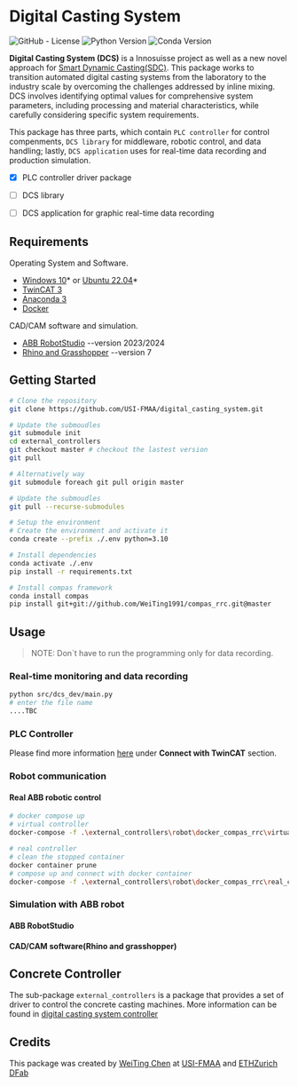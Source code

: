 # **Digital Casting System**

<!-- PROJECT SHIELDS -->

![GitHub - License](https://img.shields.io/badge/License-MIT-blue.svg)
![Python Version](https://img.shields.io/badge/Python-3.10-blue)
![Conda Version](https://img.shields.io/badge/Anaconda-4.14.0-blue)

**Digital Casting System (DCS)** is a Innosuisse project as well as a new novel approach for [Smart Dynamic Casting(SDC)]().
This package works to transition automated digital casting systems from the laboratory to the industry scale by
overcoming the challenges addressed by inline mixing. DCS involves identifying optimal values for comprehensive system
parameters, including processing and material characteristics, while carefully considering specific system requirements.

This package has three parts, which contain ```PLC controller``` for control compenments, ```DCS library``` for middleware, robotic control, and data handling; lastly, ```DCS application``` uses for real-time data recording and production simulation.


- [X] PLC controller driver package
- [ ] DCS library
- [ ] DCS application for graphic real-time data recording


## Requirements

Operating System and Software.
- [Windows 10]* or [Ubuntu 22.04]*
- [TwinCAT 3]
- [Anaconda 3]
- [Docker]

CAD/CAM software and simulation.
- [ABB RobotStudio] --version 2023/2024
- [Rhino and Grasshopper] --version 7

<!--link:-->
[Windows 10]: https://www.microsoft.com/en-us/windows/
[Ubuntu 22.04]: https://ubuntu.com/download/desktop
[TwinCAT 3]: https://www.beckhoff.com/en-en/products/automation/twincat/?pk_campaign=AdWords-AdWordsSearch-TwinCAT_EN&pk_kwd=twincat&gclid=Cj0KCQjw9ZGYBhCEARIsAEUXITW5dmPmQ2629HIuFY7wfbSR70pi5uY2lkYziNmfKYczm1_YsK4hhPsaApjyEALw_wcB
[Anaconda 3]: https://www.anaconda.com/
[Docker]: https://www.docker.com/
[ABB RobotStudio]: https://new.abb.com/products/robotics/robotstudio
[Rhino and Grasshopper]: https://www.rhino3d.com/download

## Getting Started

```bash
# Clone the repository
git clone https://github.com/USI-FMAA/digital_casting_system.git
```

```bash
# Update the submoudles
git submodule init
cd external_controllers
git checkout master # checkout the lastest version
git pull

# Alternatively way
git submodule foreach git pull origin master

# Update the submoudles
git pull --recurse-submodules
```

```bash
# Setup the environment
# Create the environment and activate it
conda create --prefix ./.env python=3.10

# Install dependencies
conda activate ./.env
pip install -r requirements.txt

# Install compas framework
conda install compas
pip install git+git://github.com/WeiTing1991/compas_rrc.git@master
```

## Usage

>NOTE:
Don`t have to run the programming only for data recording.

### Real-time monitoring and data recording

``` bash
python src/dcs_dev/main.py
# enter the file name
....TBC
```

### PLC Controller

Please find more information [here](https://github.com/USI-FMAA/digital_casting_system_controller.git) under **Connect with TwinCAT** section.

### Robot communication

#### Real ABB robotic control

```bash
# docker compose up
# virtual controller
docker-compose -f .\external_controllers\robot\docker_compas_rrc\virtual_controller\docker-compose.yml up

# real controller
# clean the stopped container
docker container prune
# compose up and connect with docker container
docker-compose -f .\external_controllers\robot\docker_compas_rrc\real_controller\docker-compose.yml up
```

### Simulation with ABB robot

#### ABB RobotStudio

#### CAD/CAM software(Rhino and grasshopper)

<!-- ### Virtualenv (on MacOS\ Ubuntu 22.04) -->
<!---->
<!-- ```bash -->
<!-- # Install venv -->
<!-- sudo apt install python3-venv -y -->
<!---->
<!-- # Clone repos and create the environment -->
<!-- git clone https://github.com/USI-FMAA/digital_casting_system.git -->
<!-- git submodule update --init --recursive -->
<!---->
<!-- # Update the submoudles -->
<!-- git pull --recurse-submodules -->
<!---->
<!-- # Create the environment and activate it -->
<!-- python3.10 -m venv .env -->
<!---->
<!-- #Install dependencies -->
<!-- source ./.env/bin/activate -->
<!-- which python3 -->
<!---->
<!-- pip3 install -r requirements.txt -->
<!---->
<!-- ``` -->

## Concrete Controller

The sub-package `external_controllers` is a package that provides a set of driver to control the concrete casting machines.
More information can be found in [digital casting system controller](https://github.com/USI-FMAA/digital_casting_system_controller)


## Credits

This package was created by [WeiTing Chen](https://github.com/WeiTing1991)
at [USI-FMAA](https://github.com/USI-FMAA) and [ETHZurich DFab](https://dfab.ch/)
